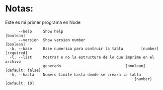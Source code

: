 # Notas:
Este es mi primer programa en Node

```
      --help     Show help                                             [boolean]
      --version  Show version number                                   [boolean]
  -b, --base     Base numerica para contruir la tabla        [number] [required]
  -l, --list     Mostrar o no la estructura de lo que imprime en el archivo
                 generado                             [boolean] [default: false]
  -h, --hasta    Numero Limite hasta donde se creara la tabla
                                                          [number] [default: 10]
```                                                    